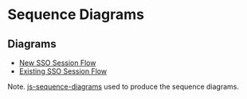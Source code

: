 # Sequence Diagrams

## Diagrams
* [New SSO Session Flow](new-sso-session.md)
* [Existing SSO Session Flow](existing-sso-session.md)

Note. [js-sequence-diagrams](http://bramp.github.io/js-sequence-diagrams/) used to produce the sequence diagrams.